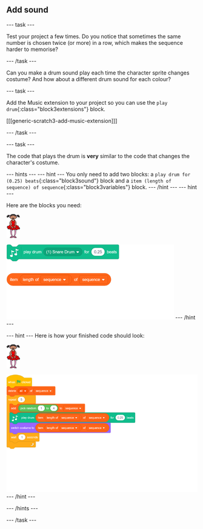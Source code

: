 ## Add sound

--- task ---

Test your project a few times. Do you notice that sometimes the same number is chosen twice (or more) in a row, which makes the sequence harder to memorise?

--- /task ---

Can you make a drum sound play each time the character sprite changes costume? And how about a different drum sound for each colour? 

--- task ---

Add the Music extension to your project so you can use the `play drum`{:class="block3extensions"} block.

[[[generic-scratch3-add-music-extension]]]

--- /task ---

--- task ---

The code that plays the drum is __very__ similar to the code that changes the character's costume.

--- hints ---
--- hint ---
You only need to add two blocks: a `play drum for (0.25) beats`{:class="block3sound"} block and a `item (length of sequence) of sequence`{:class="block3variables"} block.
--- /hint ---
--- hint ---

Here are the blocks you need:

![ballerina](images/ballerina.png)

![blocks_1545306904_389723](images/blocks_1545306904_389723.png)
--- /hint ---

--- hint ---
Here is how your finished code should look:

![ballerina](images/ballerina.png)

![blocks_1545306905_484342](images/blocks_1545306905_484342.png)
--- /hint ---

--- /hints ---

--- /task ---
